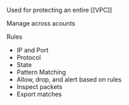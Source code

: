 Used for protecting an entire [[VPC]]

Manage across acounts

Rules
- IP and Port
- Protocol
- State
- Pattern Matching
- Allow, drop, and alert based on rules
- Inspect packets
- Export matches